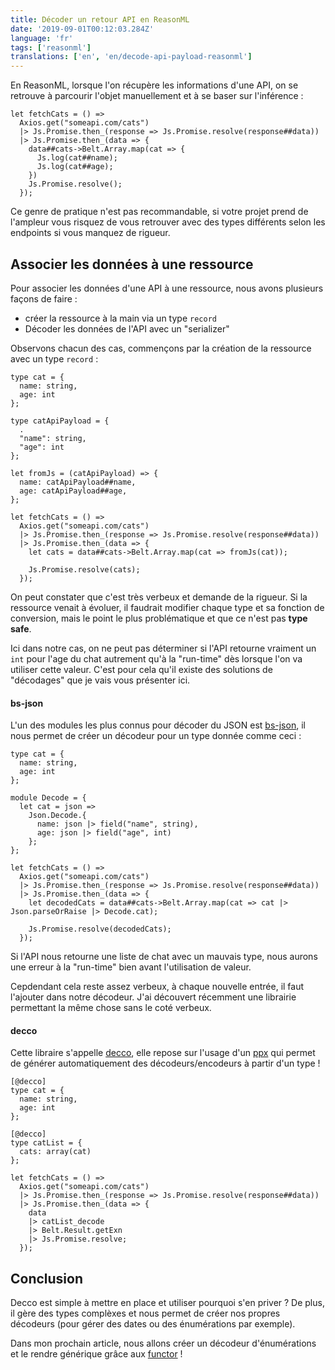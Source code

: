 ```yaml
---
title: Décoder un retour API en ReasonML
date: '2019-09-01T00:12:03.284Z'
language: 'fr'
tags: ['reasonml']
translations: ['en', 'en/decode-api-payload-reasonml']
---
```


En ReasonML, lorsque l'on récupère les informations d'une API, on se retrouve à parcourir l'objet manuellement et à se baser sur l'inférence :

```reason
let fetchCats = () =>
  Axios.get("someapi.com/cats")
  |> Js.Promise.then_(response => Js.Promise.resolve(response##data))
  |> Js.Promise.then_(data => {
    data##cats->Belt.Array.map(cat => {
      Js.log(cat##name);
      Js.log(cat##age);
    })
    Js.Promise.resolve();
  });
```

Ce genre de pratique n'est pas recommandable, si votre projet prend de l'ampleur vous risquez de vous retrouver avec des types différents selon les endpoints si vous manquez de rigueur.

## Associer les données à une ressource

Pour associer les données d'une API à une ressource, nous avons plusieurs façons de faire :

- créer la ressource à la main via un type `record`
- Décoder les données de l'API avec un "serializer"

Observons chacun des cas, commençons par la création de la ressource avec un type `record` :

```reason
type cat = {
  name: string,
  age: int
};

type catApiPayload = {
  .
  "name": string,
  "age": int
};

let fromJs = (catApiPayload) => {
  name: catApiPayload##name,
  age: catApiPayload##age,
};

let fetchCats = () =>
  Axios.get("someapi.com/cats")
  |> Js.Promise.then_(response => Js.Promise.resolve(response##data))
  |> Js.Promise.then_(data => {
    let cats = data##cats->Belt.Array.map(cat => fromJs(cat));

    Js.Promise.resolve(cats);
  });
```

On peut constater que c'est très verbeux et demande de la rigueur.
Si la ressource venait à évoluer, il faudrait modifier chaque type et sa fonction de conversion, mais le point le plus problématique et que ce n'est pas **type safe**.

Ici dans notre cas, on ne peut pas déterminer si l'API retourne vraiment un `int` pour l'age du chat autrement qu'à la "run-time" dès lorsque l'on va utiliser cette valeur. C'est pour cela qu'il existe des solutions de "décodages" que je vais vous présenter ici.

#### bs-json

L'un des modules les plus connus pour décoder du JSON est [bs-json](https://github.com/glennsl/bs-json), il nous permet de créer un décodeur pour un type donnée comme ceci :

```reason
type cat = {
  name: string,
  age: int
};

module Decode = {
  let cat = json =>
    Json.Decode.{
      name: json |> field("name", string),
      age: json |> field("age", int)
    };
};

let fetchCats = () =>
  Axios.get("someapi.com/cats")
  |> Js.Promise.then_(response => Js.Promise.resolve(response##data))
  |> Js.Promise.then_(data => {
    let decodedCats = data##cats->Belt.Array.map(cat => cat |> Json.parseOrRaise |> Decode.cat);

    Js.Promise.resolve(decodedCats);
  });
```

Si l'API nous retourne une liste de chat avec un mauvais type, nous aurons une erreur à la "run-time" bien avant l'utilisation de valeur.

Cepdendant cela reste assez verbeux, à chaque nouvelle entrée, il faut l'ajouter dans notre décodeur. J'ai découvert récemment une librairie permettant la même chose sans le coté verbeux.

#### decco

Cette libraire s'appelle [decco](https://github.com/ryb73/ppx_decco), elle repose sur l'usage d'un [ppx](https://blog.hackages.io/reasonml-ppx-8ecd663d5640) qui permet de générer automatiquement des décodeurs/encodeurs à partir d'un type !

```reason
[@decco]
type cat = {
  name: string,
  age: int
};

[@decco]
type catList = {
  cats: array(cat)
};

let fetchCats = () =>
  Axios.get("someapi.com/cats")
  |> Js.Promise.then_(response => Js.Promise.resolve(response##data))
  |> Js.Promise.then_(data => {
    data
    |> catList_decode
    |> Belt.Result.getExn
    |> Js.Promise.resolve;
  });
```

## Conclusion

Decco est simple à mettre en place et utiliser pourquoi s'en priver ? De plus, il gère des types complèxes et nous permet de créer nos propres décodeurs (pour gérer des dates ou des énumérations par exemple).

Dans mon prochain article, nous allons créer un décodeur d'énumérations et le rendre générique grâce aux [functor](https://reasonml.github.io/docs/en/module#module-functions-functors) !
